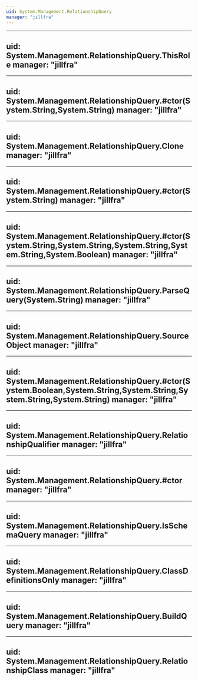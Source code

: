 ```yaml
---
uid: System.Management.RelationshipQuery
manager: "jillfra"
---
```


---
uid: System.Management.RelationshipQuery.ThisRole
manager: "jillfra"
---

---
uid: System.Management.RelationshipQuery.#ctor(System.String,System.String)
manager: "jillfra"
---

---
uid: System.Management.RelationshipQuery.Clone
manager: "jillfra"
---

---
uid: System.Management.RelationshipQuery.#ctor(System.String)
manager: "jillfra"
---

---
uid: System.Management.RelationshipQuery.#ctor(System.String,System.String,System.String,System.String,System.Boolean)
manager: "jillfra"
---

---
uid: System.Management.RelationshipQuery.ParseQuery(System.String)
manager: "jillfra"
---

---
uid: System.Management.RelationshipQuery.SourceObject
manager: "jillfra"
---

---
uid: System.Management.RelationshipQuery.#ctor(System.Boolean,System.String,System.String,System.String,System.String)
manager: "jillfra"
---

---
uid: System.Management.RelationshipQuery.RelationshipQualifier
manager: "jillfra"
---

---
uid: System.Management.RelationshipQuery.#ctor
manager: "jillfra"
---

---
uid: System.Management.RelationshipQuery.IsSchemaQuery
manager: "jillfra"
---

---
uid: System.Management.RelationshipQuery.ClassDefinitionsOnly
manager: "jillfra"
---

---
uid: System.Management.RelationshipQuery.BuildQuery
manager: "jillfra"
---

---
uid: System.Management.RelationshipQuery.RelationshipClass
manager: "jillfra"
---
